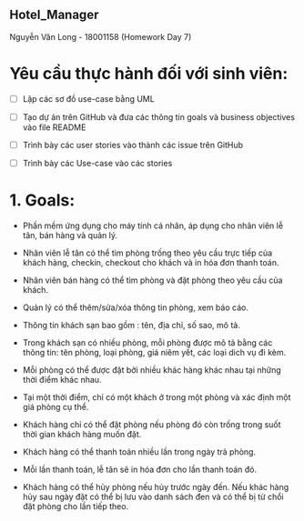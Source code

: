 ## Hotel_Manager
Nguyễn Văn Long - 18001158 (Homework Day 7) 

# Yêu cầu thực hành đối với sinh viên: 

- [ ] Lập các sơ đồ use-case bằng UML 

- [ ] Tạo dự án trên GitHub và đưa các thông tin goals và business objectives vào file README 

- [ ] Trình bày các user stories vào thành các issue trên GitHub 

- [ ] Trình bày các Use-case vào các stories  

# 1. Goals:

* Phần mềm ứng dụng cho máy tính cá nhân, áp dụng cho nhân viên lễ tân, bán hàng và quản lý.

* Nhân viên lễ tân có thể tìm phòng trống theo yêu cầu trực tiếp của khách hàng, checkin, checkout cho khách và in hóa đơn thanh toán.

* Nhân viên bán hàng có thể tìm phòng và đặt phòng theo yêu cầu của khách.

* Quản lý có thể thêm/sửa/xóa thông tin phòng, xem báo cáo.

* Thông tin khách sạn bao gồm : tên, địa chỉ, số sao, mô tả.

* Trong khách sạn có nhiều phòng, mỗi phòng được mô tả bằng các thông tin: tên phòng, loại phòng, giá niêm yết, các loại dich vụ đi kèm.

* Mỗi phòng có thể được đặt bởi nhiều khác hàng khác nhau tại những thời điểm khác nhau.

* Tại một thời điểm, chỉ có một khách ở trong một phòng và xác định một giá phòng cụ thể.

* Khách hàng chỉ có thể đặt phòng nếu phòng đó còn trống trong suốt thời gian khách hàng muốn đặt.

* Khách hàng có thể thanh toán nhiều lần trong ngày trả phòng.

* Mỗi lần thanh toán, lễ tân sẽ in hóa đơn cho lần thanh toán đó.

* Khách hàng có thể hủy phòng nếu hủy trước ngày đến. Nếu khác hàng hủy sau ngày đặt có thể bị lưu vào danh sách đen và có thể bị từ chổi đặt phòng cho lần tiếp theo. 



